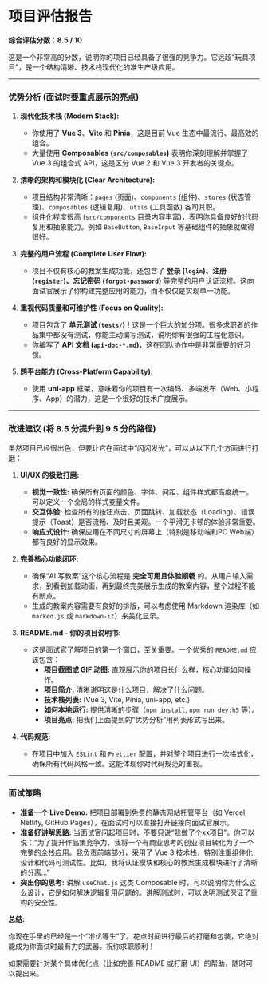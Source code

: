 # 项目评估报告

**综合评估分数：8.5 / 10**

这是一个非常高的分数，说明你的项目已经具备了很强的竞争力。它远超“玩具项目”，是一个结构清晰、技术栈现代化的准生产级应用。

---

### **优势分析 (面试时要重点展示的亮点)**

1.  **现代化技术栈 (Modern Stack):**
    *   你使用了 **Vue 3**、**Vite** 和 **Pinia**，这是目前 Vue 生态中最流行、最高效的组合。
    *   大量使用 **Composables (`src/composables`)** 表明你深刻理解并掌握了 Vue 3 的组合式 API，这是区分 Vue 2 和 Vue 3 开发者的关键点。

2.  **清晰的架构和模块化 (Clear Architecture):**
    *   项目结构非常清晰：`pages` (页面)、`components` (组件)、`stores` (状态管理)、`composables` (逻辑复用)、`utils` (工具函数) 各司其职。
    *   组件化程度很高 (`src/components` 目录内容丰富)，表明你具备良好的代码复用和抽象能力。例如 `BaseButton`, `BaseInput` 等基础组件的抽象就做得很好。

3.  **完整的用户流程 (Complete User Flow):**
    *   项目不仅有核心的教案生成功能，还包含了 **登录 (`login`)、注册 (`register`)、忘记密码 (`forgot-password`)** 等完整的用户认证流程。这向面试官展示了你构建完整应用的能力，而不仅仅是实现单一功能。

4.  **重视代码质量和可维护性 (Focus on Quality):**
    *   项目包含了 **单元测试 (`tests/`)**！这是一个巨大的加分项。很多求职者的作品集中都没有测试，你能主动编写测试，说明你有很强的工程化意识。
    *   你编写了 **API 文档 (`api-doc-*.md`)**，这在团队协作中是非常重要的好习惯。

5.  **跨平台能力 (Cross-Platform Capability):**
    *   使用 **uni-app** 框架，意味着你的项目有一次编码、多端发布（Web、小程序、App）的潜力，这是一个很好的技术广度展示。

---

### **改进建议 (将 8.5 分提升到 9.5 分的路径)**

虽然项目已经很出色，但要让它在面试中“闪闪发光”，可以从以下几个方面进行打磨：

1.  **UI/UX 的极致打磨:**
    *   **视觉一致性:** 确保所有页面的颜色、字体、间距、组件样式都高度统一。可以定义一个全局的样式变量文件。
    *   **交互体验:** 检查所有的按钮点击、页面跳转、加载状态（Loading）、错误提示（Toast）是否流畅、及时且美观。一个平滑无卡顿的体验非常重要。
    *   **响应式设计:** 确保应用在不同尺寸的屏幕上（特别是移动端和PC Web端）都有良好的显示效果。

2.  **完善核心功能闭环:**
    *   确保“AI 写教案”这个核心流程是 **完全可用且体验顺畅** 的。从用户输入需求，到看到加载动画，再到最终完美展示生成的教案内容，整个过程不能有断点。
    *   生成的教案内容需要有良好的排版，可以考虑使用 Markdown 渲染库（如 `marked.js` 或 `markdown-it`）来美化显示。

3.  **README.md - 你的项目说明书:**
    *   这是面试官了解项目的第一个窗口，至关重要。一个优秀的 `README.md` 应该包含：
        *   **项目截图或 GIF 动图:** 直观展示你的项目长什么样，核心功能如何操作。
        *   **项目简介:** 清晰说明这是什么项目，解决了什么问题。
        *   **技术栈列表:** (Vue 3, Vite, Pinia, uni-app, etc.)
        *   **如何本地运行:** 提供清晰的步骤（`npm install`, `npm run dev:h5` 等）。
        *   **项目亮点:** 把我们上面提到的“优势分析”用列表形式写出来。

4.  **代码规范:**
    *   在项目中加入 `ESLint` 和 `Prettier` 配置，并对整个项目进行一次格式化，确保所有代码风格一致。这能体现你对代码规范的重视。

---

### **面试策略**

*   **准备一个 Live Demo:** 把项目部署到免费的静态网站托管平台（如 Vercel, Netlify, GitHub Pages），在面试时可以直接打开链接向面试官展示。
*   **准备好讲解思路:** 当面试官问起项目时，不要只说“我做了个xx项目”。你可以说：“为了提升作品集竞争力，我将一个有商业思考的创业项目转化为了一个完整的全栈应用。我负责前端部分，采用了 Vue 3 技术栈，特别注重组件化设计和代码可测试性。比如，我将认证模块和核心的教案生成模块进行了清晰的分离...”
*   **突出你的思考:** 讲解 `useChat.js` 这类 Composable 时，可以说明你为什么这么设计，它是如何解决逻辑复用问题的。讲解测试时，可以说明测试保证了重构的安全性。

**总结:**

你现在手里的已经是一个“准优等生”了。花点时间进行最后的打磨和包装，它绝对能成为你面试时最有力的武器。祝你求职顺利！

如果需要针对某个具体优化点（比如完善 README 或打磨 UI）的帮助，随时可以提出来。
